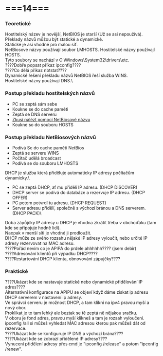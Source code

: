 # ===14===
### Teoretické
Hostitelský název je novější, NetBIOS je starší (Už se asi nepoužívá).\
Překlady názvů můžou být statické a dynamické.\
Statické je asi vhodné pro malou síť.\
NetBiosové názvy používají soubor LMHOSTS. Hostitelské názvy používají HOSTS.\
Tyto soubory se nachází v C:\Windows\System32\drivers\etc.\
????Dobře popsat příkaz ipconfig????\
????Co dělá příkaz nbtstat????\
Dynamické řešení překladu názvů NetBIOS řeší služba WINS.\
Hostitelské názvy používají DNS.\

### Postup překladu hostitelských názvů
* PC se zeptá sám sebe
* Koukne se do cache paměti
* Zeptá se DNS serveru
* [Zkusí nalézt pomocí NetBiosové názvu](#postup-překladu-netbiosových-názvů)
* Koukne so do souboru HOSTS

### Postup překladu NetBiosových názvů
* Podívá Se do cache paměti NetBios
* Zeptá se serveru WINS
* Počítač udělá broadcast
* Podívá se do souboru LMHOSTS

DHCP je služba která přiděluje automaticky IP adresy počítačům dynamicky.\
* PC se zeptá DHCP, ať mu přidělí IP adresu. (DHCP DISCOVER)
* DHCP server se podívá do databáze a rezervuje IP adresu. (DHCP OFFER)
* PC potom potvrdí tu adresu. (DHCP REQUEST)
* Server adresu přidělí, společně s výchozí bránou a DNS serverem. (DHCP PACK)\

Doba zápůjčky IP adresy u DHCP je vhodna zkrátit třeba v obchoďáku (tam kde se připojuje hodně lidí).\
Naopak v menší síti je vhodné ji prodloužit.\
DHCP může ze svého rozsahu nějaké IP adresy vyloučit, nebo určité IP adresy rezervovat na MAC adresu.\
????Pořád nevím co je APIPA do prdele ahhhhhh???? (jsem debir)\
????Adresování klientů při výpadku DHCP????\
????Restartování DHCP klienta, obnovování zápujčky????  

### Praktické
????Ukázat kde se nastavuje statické nebo dynamické přidělování IP adres????\
Alternativní konfigurace na APIPU se objeví když dáme získat ip adresu DHCP serverem v nastavení ip adresy.\
Ve správci serveru je možnost DHCP, a tam klikni na ipv4 pravou myší a nový obor.\
Proklikat je to tam lehký ale beztak se tě zeptá ně nějakou sračku.\
V oboru je fond adres, pravou myší klikneš a tam je rozsah vyloučení.\
ipconfig /all si můžeš vyhledat MAC adresou kterou pak můžeš dát od rezervace.\
????Ukázat kde se konfiguruje IP DNS a výchozí brána????\
????Ukázat kde se zobrazí přidělené IP adresy????\
Vynucení přidělení adresy přes cmd je "ipconfig /release" a potom "ipconfig /renew".
